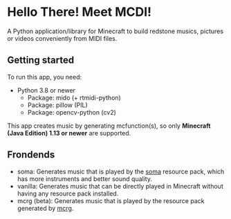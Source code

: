 # Hello There! Meet MCDI!
A Python application/library for Minecraft to build redstone musics, pictures or videos conveniently from MIDI files. 

## Getting started
To run this app, you need:
+ Python 3.8 or newer
  + Package: mido (+ rtmidi-python)
  + Package: pillow (PIL)
  + Package: opencv-python (cv2)
  
This app creates music by generating mcfunction(s), so only **Minecraft (Java Edition) 1.13 or newer** are supported. 

## Frondends
+ soma: Generates music that is played by the [soma](https://www.mcbbs.net/thread-709092-1-1.html) resource pack, which has more instruments and better sound quality. 
+ vanilla: Generates music that can be directly played in Minecraft without having any resource pack installed. 
+ mcrg (beta): Generates music that is played by the resource pack generated by [mcrg](https://github.com/ExMatics/mcrg). 